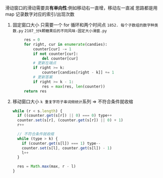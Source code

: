 滑动窗口的滑动需要具**有单向性**:例如移动右一直增，移动左一直减
思路都是用 map 记录数字对应的索引/出现次数

1. 固定窗口大小 只需要一个 for 循环和两个时间点
   `1852. 每个子数组的数字种类数.py`
   `2107_分k颗糖果后的不同风味-固定大小滑窗.py`

   ```Python
        res = 0
        for right, cur in enumerate(candies):
            counter[cur] -= 1
            if not counter[cur]:
                del counter[cur]
            # 更新左端点
            if right >= k:
                counter[candies[right - k]] += 1
            # 更新答案
            if right >= k - 1:
                res = max(res, len(counter))
        return res
   ```

2. 移动窗口大小
   `k 重复字符子串词频统计`系列 => 不符合条件就收缩

   ```js
   while (r < s.length) {
     if ((counter.get(s[r]) || 0) === 0) type++
     counter.set(s[r], (counter.get(s[r]) || 0) + 1)
     r++

     // 不符合条件就收缩
     while (type > k) {
       if (counter.get(s[l]) === 1) type--
       counter.set(s[l], counter.get(s[l]) - 1)
       l++
     }

     res = Math.max(max, r - l)
   }
   ```
